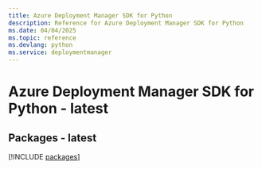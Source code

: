 ```yaml
---
title: Azure Deployment Manager SDK for Python
description: Reference for Azure Deployment Manager SDK for Python
ms.date: 04/04/2025
ms.topic: reference
ms.devlang: python
ms.service: deploymentmanager
---
```

# Azure Deployment Manager SDK for Python - latest
## Packages - latest
[!INCLUDE [packages](deployment-manager-index.md)]